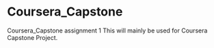 # Coursera_Capstone
Coursera_Capstone assignment 1
This will mainly be used for Coursera Capstone Project.

